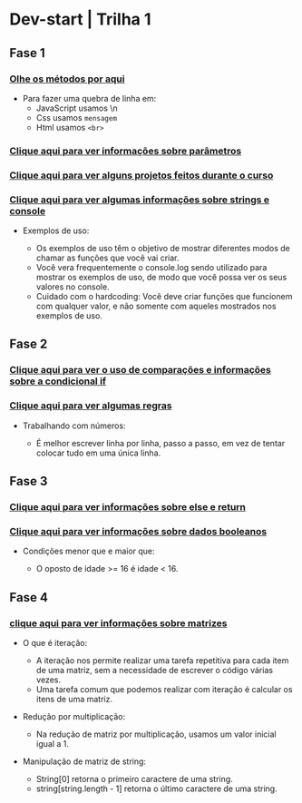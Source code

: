 # Dev-start | Trilha 1

## Fase 1

### [Olhe os métodos por aqui](docs/metodos.md)

- Para fazer uma quebra de linha em:
  - JavaScript usamos \n
  - Css usamos `mensagem`
  - Html usamos ``<br>``

### [Clique aqui para ver informações sobre parâmetros](docs/parametros.md)

### [Clique aqui para ver alguns projetos feitos durante o curso](docs/projetos_js.md)

### [Clique aqui para ver algumas informações sobre strings e console](docs/strings_console.md)

- Exemplos de uso:

  - Os exemplos de uso têm o objetivo de mostrar diferentes modos de chamar as funções que você vai criar.
  - Você vera frequentemente o console.log sendo utilizado para mostrar os exemplos de uso, de modo que você possa ver os seus valores no console.
  - Cuidado com o hardcoding: Você deve criar funções que funcionem com qualquer valor, e não somente com aqueles mostrados nos exemplos de uso.

## Fase 2

### [Clique aqui para ver o uso de comparações e informações sobre a condicional if](docs/if.md)

### [Clique aqui para ver algumas regras](docs/regras_exoressoes.md)

- Trabalhando com números:

  - É melhor escrever linha por linha, passo a passo, em vez de tentar colocar tudo em uma única linha.

## Fase 3

### [Clique aqui para ver informações sobre else e return](docs/else_return.md)

### [Clique aqui para ver informações sobre dados booleanos](docs/boleano_true_false.md)

- Condições menor que e maior que:

  - O oposto de idade >= 16 é idade < 16.

## Fase 4

### [clique aqui para ver informações sobre matrizes](docs/matrizes.md)

- O que é iteração:

  - A iteração nos permite realizar uma tarefa repetitiva para cada item de uma matriz, sem a necessidade de escrever o código várias vezes.
  - Uma tarefa comum que podemos realizar com iteração é calcular os itens de uma matriz.

- Redução por multiplicação:

  - Na redução de matriz por multiplicação, usamos um valor inicial igual a 1.

- Manipulação de matriz de string:

  - String[0] retorna o primeiro caractere de uma string.
  - string[string.length - 1] retorna o último caractere de uma string.



